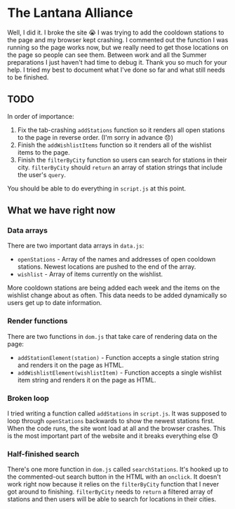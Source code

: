 # The Lantana Alliance

Well, I did it. I broke the site 😭 I was trying to add the cooldown stations to the page and my browser kept crashing. I commented out the function I was running so the page works now, but we really need to get those locations on the page so people can see them. Between work and all the Summer preparations I just haven't had time to debug it. Thank you so much for your help. I tried my best to document what I've done so far and what still needs to be finished.

## TODO

In order of importance:

1. Fix the tab-crashing `addStations` function so it renders all open stations to the page in reverse order. (I'm sorry in advance 😞)
2. Finish the `addWishlistItems` function so it renders all of the wishlist items to the page.
3. Finish the `filterByCity` function so users can search for stations in their city. `filterByCity` should `return` an array of station strings that include the user's `query`. 

You should be able to do everything in `script.js` at this point.

## What we have right now

### Data arrays

There are two important data arrays in `data.js`:

- `openStations` - Array of the names and addresses of open cooldown stations. Newest locations are pushed to the end of the array.
- `wishlist` - Array of items currently on the wishlist.

More cooldown stations are being added each week and the items on the wishlist change about as often. This data needs to be added dynamically so users get up to date information.

### Render functions

There are two functions in `dom.js` that take care of rendering data on the page:

- `addStationElement(station)` - Function accepts a single station string and renders it on the page as HTML.
- `addWishlistElement(wishlistItem)` - Function accepts a single wishlist item string and renders it on the page as HTML.

### Broken loop

I tried writing a function called `addStations` in `script.js`. It was supposed to loop through `openStations` backwards to show the newest stations first. When the code runs, the site wont load at all and the browser crashes. This is the most important part of the website and it breaks everything else 😓

### Half-finished search

There's one more function in `dom.js` called `searchStations`. It's hooked up to the commented-out search button in the HTML with an `onclick`. It doesn't work right now because it relies on the `filterByCity` function that I never got around to finishing. `filterByCity` needs to `return` a filtered array of stations and then users will be able to search for locations in their cities.
